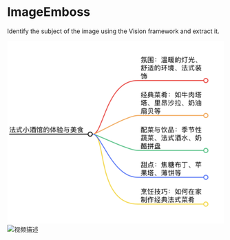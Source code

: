 # ImageEmboss
Identify the subject of the image using the Vision framework and extract it.


![Image text](https://github.com/kvin-van/MindMap_wang/blob/main/MindMap/MindMap/map.png?raw=true)
![视频描述](https://github.com/kvin-van/ImageEmboss.git)
